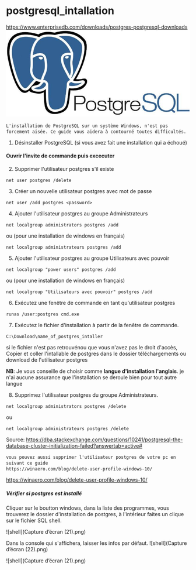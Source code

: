# postgresql_intallation
https://www.enterprisedb.com/downloads/postgres-postgresql-downloads
![postgreSQL](xpostgresql.jpg.pagespeed.ic.82ZZ05AnGg.jpg)

```
L'installation de PostgreSQL sur un système Windows, n'est pas forcement aisée. Ce guide vous aidera à contourné toutes difficultés.
```


1. Désinstaller PostgreSQL  (si vous avez fait une installation qui a échoué)

#### Ouvrir l'invite de commande puis excecuter 
2. Supprimer l'utilisateur postgres s'il existe 
```
net user postgres /delete   
```
3. Créer un nouvelle utilisateur postgres avec mot de passe
```
net user /add postgres <password>
```
4. Ajouter l'utilisateur postgres au groupe Administrateurs
```
net localgroup administrators postgres /add
```
ou (pour une installation de windows en français)
```
net localgroup administrateurs postgres /add
```
5. Ajouter l'utilisateur postgres au groupe Utilisateurs avec pouvoir

```
net localgroup "power users" postgres /add
```
ou  (pour une installation de windows en français)
```
net localgroup "Utilisateurs avec pouvoir" postgres /add
```
6. Exécutez une fenêtre de commande en tant qu'utilisateur postgres

```
runas /user:postgres cmd.exe
```
7. Exécutez le fichier d'installation à partir de la fenêtre de commande.

```
C:\Download\name_of_postgres_intaller
```

si le fichier n'est pas retrouvénou que vous n'avez pas le droit d'accès, Copier et coller  l'intallable de postgres dans le dossier téléchargements ou download de l'utilisateur postgres

**NB**: Je vous conseille de choisir comme **langue d'installation l'anglais**. je n'ai aucune assurance que l'installation se deroule bien pour tout autre langue

8. Supprimez l'utilisateur postgres du groupe Administrateurs.
```
net localgroup administrators postgres /delete
```
ou 
```
net localgroup administrateurs postgres /delete
```

Source:
https://dba.stackexchange.com/questions/10241/postgresql-the-database-cluster-initialization-failed?answertab=active#

```
vous pouvez aussi supprimer l'utilisateur postgres de votre pc en suivant ce guide
https://winaero.com/blog/delete-user-profile-windows-10/
```

https://winaero.com/blog/delete-user-profile-windows-10/


##### Vérifier si postgres est installé

Cliquer sur le boutton windows, dans la liste des programmes, vous trouverez le dossier d'installation de postgres, à l'intérieur faites un clique sur le fichier SQL shell.

![shell](Capture d’écran (21).png)

Dans la console qui s'affichera, laisser les infos par défaut.
![shell](Capture d’écran (22).png)


![shell](Capture d’écran (21).png)

